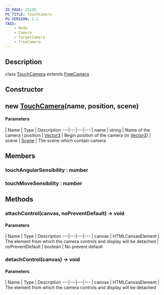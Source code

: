 ```yaml
---
ID_PAGE: 25135
PG_TITLE: TouchCamera
PG_VERSION: 2.1
TAGS:
    - Node
    - Camera
    - TargetCamera
    - FreeCamera
---
```

## Description

class [TouchCamera](/classes/2.3/TouchCamera) extends [FreeCamera](/classes/2.3/FreeCamera)



## Constructor

##  new [TouchCamera](/classes/2.3/TouchCamera)(name, position, scene)



#### Parameters
 | Name | Type | Description
---|---|---|---
 | name | string |   Name of the camera
 | position | [Vector3](/classes/2.3/Vector3) |   Begin position of the camera (in [Vector3](/classes/2.3/Vector3))
 | scene | [Scene](/classes/2.3/Scene) |   The scene which contain camera
## Members

### touchAngularSensibility : number



### touchMoveSensibility : number



## Methods

### attachControl(canvas, noPreventDefault) &rarr; void



#### Parameters
 | Name | Type | Description
---|---|---|---
 | canvas | HTMLCanvasElement |   The element from which the camera controls and display will be detached
 | noPreventDefault | boolean |   No prevent default
### detachControl(canvas) &rarr; void



#### Parameters
 | Name | Type | Description
---|---|---|---
 | canvas | HTMLCanvasElement |   The element from which the camera controls and display will be detached

